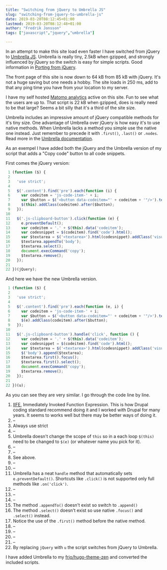 ```yaml
---
title: "Switching from jQuery to Umbrella JS"
slug: "switching-from-jquery-to-umbrella-js"
date: 2019-03-20T08:12:45+01:00
lastmod: 2019-03-20T08:12:48+01:00
author: "Fredrik Jonsson"
tags: ["javascript","jquery","umbrella"]

---
```


In an attempt to make this site load even faster I have switched from jQuery to [Umbrella JS](https://umbrellajs.com/). Umbrella is really tiny, 2.5kB when gzipped, and strongly influenced by jQuery so the switch is easy for simple scripts. Good information in [Porting from jQuery](https://github.com/franciscop/umbrella/blob/master/jquery.md).

The front page of this site is now down to 64 kB from 85 kB with jQuery. It's not a huge saving but one needs a hobby. The site loads in 250 ms, add to that any ping time you have from your location to my server.

I have my self hosted [Matomo analytics](https://matomo.org/) active on this site. Fun to see what the users are up to. That script is 22 kB when gzipped, does is really need to be that large? Seems a bit silly that it's a third of the site size.

Umbrella includes an impressive amount of jQuery compatible methods for it's tiny size. One advantage of Umbrella over jQuery is how easy it's to use native methods. When Umbrella lacks a method you simple use the native one instead. Just remember to precede it with `.first()`, `.last()` or `.nodes`. Read more in the [Umbrella documentation](https://umbrellajs.com/documentation).

As an exempel I have added both the jQuery and the Umbrella version of my script that adds a "Copy code" button to all code snippets.

First comes the jQuery version:

~~~~ js
 1 (function ($) {
 2 
 3   'use strict';
 4 
 5   $('.content').find('pre').each(function (i) {
 6     var codeitem = 'js-code-item-' + i;
 7     var $button = $('<button data-codeitem="' + codeitem + '"/>').text('Copy code').addClass('js-clipboard-button');
 8     $(this).addClass(codeitem).after($button);
 9   });
10 
11   $('.js-clipboard-button').click(function (e) {
12     e.preventDefault();
13     var codeitem = '.' + $(this).data('codeitem');
14     var codesnippet = $(codeitem).find('code').html();
15     var $textarea = $('<textarea>').html(codesnippet).addClass('visually-hidden');
16     $textarea.appendTo('body');
17     $textarea.select();
18     document.execCommand('copy');
19     $textarea.remove();
20   });
21 
22 })(jQuery);
~~~~

And here we have the new Umbrella version.

~~~~ js
 1 (function ($) {
 2 
 3   'use strict';
 4 
 5   $('.content').find('pre').each(function (e, i) {
 6     var codeitem = 'js-code-item-' + i;
 7     var $button = $('<button data-codeitem="' + codeitem + '"/>').text('Copy code').addClass('js-clipboard-button');
 8     $(e).addClass(codeitem).after($button);
 9   });
10 
11   $('.js-clipboard-button').handle('click', function () {
12     var codeitem = '.' + $(this).data('codeitem');
13     var codesnippet = $(codeitem).find('code').html();
14     var $textarea = $('<textarea>').html(codesnippet).addClass('visually-hidden');
15     $('body').append($textarea);
16     $textarea.first().focus();
17     $textarea.first().select();
18     document.execCommand('copy');
19     $textarea.remove();
20   });
21 
22 })(u);
~~~~

As you can see they are very similar. I go through the code line by line.

1. [IIFE](https://developer.mozilla.org/en-US/docs/Glossary/IIFE), Immediately Invoked Function Expression. This is how Drupal coding standard recommend doing it and I worked with Drupal for many years. It seems to works well but there may be better ways of doing it.
2. –
3. Always use strict
4. –
5. Umbrella doesn't change the scope of `this` so in a each loop `$(this)` need to be changed to `$(e)` (or whatever name you pick for it).
6. –
7. –
8. See above.
9. –
10. –
11. Umbrella has a neat `handle` method that automatically sets `e.preventDefault()`. Shortcuts like `.click()` is not supported only full methods like `.on('click')`.
12. –
13. –
14. –
15. The method `.appendTo()` doesn't exist so switch to `.append()`
16. The method `.select()` doesn't exist so use native `.focus()` and `.select()` instead.
17. Notice the use of the `.first()` method before the native method.
18. –
19. –
20. –
21. –
22. By replacing `jQuery` with `u` the script switches from jQuery to Umbrella.

I have added Umbrella to my [frjo/hugo-theme-zen](https://github.com/frjo/hugo-theme-zen) and converted the included scripts.
